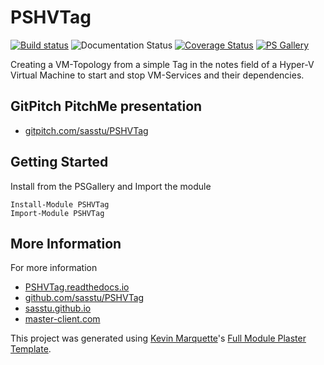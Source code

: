 # PSHVTag

[![Build status](https://ci.appveyor.com/api/projects/status/wc2u7yj62parjq5t?svg=true)](https://ci.appveyor.com/project/SasStu/pshvtag) ![Documentation Status](https://readthedocs.org/projects/pshvtag/badge/?version=latest) [![Coverage Status](https://coveralls.io/repos/github/SasStu/PSHVTag/badge.svg)](https://coveralls.io/github/SasStu/PSHVTag) [![PS Gallery](https://img.shields.io/badge/install-PS%20Gallery-blue.svg)](https://www.powershellgallery.com/packages/PSHVTag/)


Creating a VM-Topology from a simple Tag in the notes field of a Hyper-V Virtual Machine to start and stop VM-Services and their dependencies.

## GitPitch PitchMe presentation

* [gitpitch.com/sasstu/PSHVTag](https://gitpitch.com/sasstu/PSHVTag)

## Getting Started

Install from the PSGallery and Import the module

    Install-Module PSHVTag
    Import-Module PSHVTag

## More Information

For more information

* [PSHVTag.readthedocs.io](http://PSHVTag.readthedocs.io)
* [github.com/sasstu/PSHVTag](https://github.com/sasstu/PSHVTag)
* [sasstu.github.io](https://sasstu.github.io)
* [master-client.com](https://master-client.com)

This project was generated using [Kevin Marquette](http://kevinmarquette.github.io)'s [Full Module Plaster Template](https://github.com/KevinMarquette/PlasterTemplates/tree/master/FullModuleTemplate).
